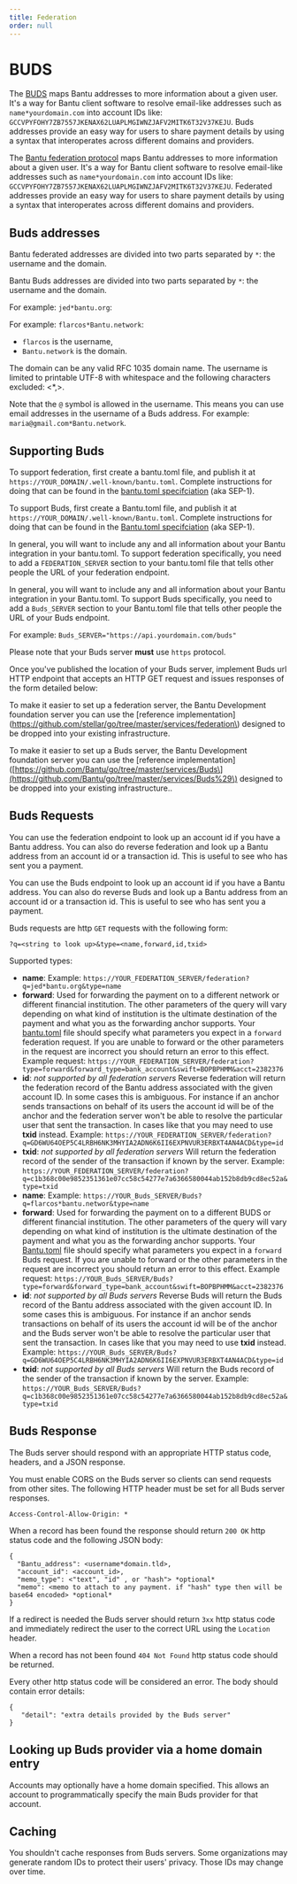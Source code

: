 ```yaml
---
title: Federation
order: null
---
```


# BUDS

The [BUDS](https://github.com/Bantu/Bantu-protocol/blob/master/ecosystem/sep-0002.md) maps Bantu addresses to more information about a given user. It's a way for Bantu client software to resolve email-like addresses such as `name*yourdomain.com` into account IDs like: `GCCVPYFOHY7ZB7557JKENAX62LUAPLMGIWNZJAFV2MITK6T32V37KEJU`. Buds addresses provide an easy way for users to share payment details by using a syntax that interoperates across different domains and providers.

The [Bantu federation protocol](https://github.com/stellar/stellar-protocol/blob/master/ecosystem/sep-0002.md) maps Bantu addresses to more information about a given user. It's a way for Bantu client software to resolve email-like addresses such as `name*yourdomain.com` into account IDs like: `GCCVPYFOHY7ZB7557JKENAX62LUAPLMGIWNZJAFV2MITK6T32V37KEJU`. Federated addresses provide an easy way for users to share payment details by using a syntax that interoperates across different domains and providers.

## Buds addresses

Bantu federated addresses are divided into two parts separated by `*`: the username and the domain.

Bantu Buds addresses are divided into two parts separated by `*`: the username and the domain.

For example: `jed*bantu.org`:

For example: `flarcos*Bantu.network`:

* `flarcos` is the username,
* `Bantu.network` is the domain.

The domain can be any valid RFC 1035 domain name. The username is limited to printable UTF-8 with whitespace and the following characters excluded: &lt;\*,&gt;.

Note that the `@` symbol is allowed in the username. This means you can use email addresses in the username of a Buds address. For example: `maria@gmail.com*Bantu.network`.

## Supporting Buds

To support federation, first create a bantu.toml file, and publish it at `https://YOUR_DOMAIN/.well-known/bantu.toml`. Complete instructions for doing that can be found in the [bantu.toml specifciation](https://github.com/stellar/stellar-protocol/blob/master/ecosystem/sep-0001.md) \(aka SEP-1\).

To support Buds, first create a Bantu.toml file, and publish it at `https://YOUR_DOMAIN/.well-known/Bantu.toml`. Complete instructions for doing that can be found in the [Bantu.toml specifciation](https://github.com/Bantu/Bantu-protocol/blob/master/ecosystem/sep-0001.md) \(aka SEP-1\).

In general, you will want to include any and all information about your Bantu integration in your bantu.toml. To support federation specifically, you need to add a `FEDERATION_SERVER` section to your bantu.toml file that tells other people the URL of your federation endpoint.

In general, you will want to include any and all information about your Bantu integration in your Bantu.toml. To support Buds specifically, you need to add a `Buds_SERVER` section to your Bantu.toml file that tells other people the URL of your Buds endpoint.

For example: `Buds_SERVER="https://api.yourdomain.com/buds"`

Please note that your Buds server **must** use `https` protocol.

Once you've published the location of your Buds server, implement Buds url HTTP endpoint that accepts an HTTP GET request and issues responses of the form detailed below:

 To make it easier to set up a federation server, the Bantu Development foundation server you can use the \[reference implementation\]\(https://github.com/stellar/go/tree/master/services/federation\) designed to be dropped into your existing infrastructure.

To make it easier to set up a Buds server, the Bantu Development foundation server you can use the \[reference implementation\]\([https://github.com/Bantu/go/tree/master/services/Buds\](https://github.com/Bantu/go/tree/master/services/Buds%29\) designed to be dropped into your existing infrastructure..

## Buds Requests

You can use the federation endpoint to look up an account id if you have a Bantu address. You can also do reverse federation and look up a Bantu address from an account id or a transaction id. This is useful to see who has sent you a payment.

You can use the Buds endpoint to look up an account id if you have a Bantu address. You can also do reverse Buds and look up a Bantu address from an account id or a transaction id. This is useful to see who has sent you a payment.

Buds requests are http `GET` requests with the following form:

`?q=<string to look up>&type=<name,forward,id,txid>`

Supported types:

* **name**: Example: `https://YOUR_FEDERATION_SERVER/federation?q=jed*bantu.org&type=name`
* **forward**: Used for forwarding the payment on to a different network or different financial institution. The other parameters of the query will vary depending on what kind of institution is the ultimate destination of the payment and what you as the forwarding anchor supports. Your [bantu.toml](https://github.com/stellar/stellar-protocol/blob/master/ecosystem/sep-0001.md) file should specify what parameters you expect in a `forward` federation request. If you are unable to forward or the other parameters in the request are incorrect you should return an error to this effect. Example request: `https://YOUR_FEDERATION_SERVER/federation?type=forward&forward_type=bank_account&swift=BOPBPHMM&acct=2382376`
* **id**: _not supported by all federation servers_ Reverse federation will return the federation record of the Bantu address associated with the given account ID. In some cases this is ambiguous. For instance if an anchor sends transactions on behalf of its users the account id will be of the anchor and the federation server won't be able to resolve the particular user that sent the transaction. In cases like that you may need to use **txid** instead. Example: `https://YOUR_FEDERATION_SERVER/federation?q=GD6WU64OEP5C4LRBH6NK3MHYIA2ADN6K6II6EXPNVUR3ERBXT4AN4ACD&type=id`
* **txid**: _not supported by all federation servers_ Will return the federation record of the sender of the transaction if known by the server. Example: `https://YOUR_FEDERATION_SERVER/federation?q=c1b368c00e9852351361e07cc58c54277e7a6366580044ab152b8db9cd8ec52a&type=txid`
* **name**: Example: `https://YOUR_Buds_SERVER/Buds?q=flarcos*bantu.networ&type=name`
* **forward**: Used for forwarding the payment on to a different BUDS or different financial institution. The other parameters of the query will vary depending on what kind of institution is the ultimate destination of the payment and what you as the forwarding anchor supports. Your [Bantu.toml](https://github.com/Bantu/Bantu-protocol/blob/master/ecosystem/sep-0001.md) file should specify what parameters you expect in a `forward` Buds request. If you are unable to forward or the other parameters in the request are incorrect you should return an error to this effect. Example request: `https://YOUR_Buds_SERVER/Buds?type=forward&forward_type=bank_account&swift=BOPBPHMM&acct=2382376`
* **id**: _not supported by all Buds servers_ Reverse Buds will return the Buds record of the Bantu address associated with the given account ID. In some cases this is ambiguous. For instance if an anchor sends transactions on behalf of its users the account id will be of the anchor and the Buds server won't be able to resolve the particular user that sent the transaction. In cases like that you may need to use **txid** instead. Example: `https://YOUR_Buds_SERVER/Buds?q=GD6WU64OEP5C4LRBH6NK3MHYIA2ADN6K6II6EXPNVUR3ERBXT4AN4ACD&type=id`
* **txid**: _not supported by all Buds servers_ Will return the Buds record of the sender of the transaction if known by the server. Example: `https://YOUR_Buds_SERVER/Buds?q=c1b368c00e9852351361e07cc58c54277e7a6366580044ab152b8db9cd8ec52a&type=txid`

## Buds Response

The Buds server should respond with an appropriate HTTP status code, headers, and a JSON response.

You must enable CORS on the Buds server so clients can send requests from other sites. The following HTTP header must be set for all Buds server responses.

```text
Access-Control-Allow-Origin: *
```

When a record has been found the response should return `200 OK` http status code and the following JSON body:

```text
{
  "Bantu_address": <username*domain.tld>,
  "account_id": <account_id>,
  "memo_type": <"text", "id" , or "hash"> *optional*
  "memo": <memo to attach to any payment. if "hash" type then will be base64 encoded> *optional*
}
```

If a redirect is needed the Buds server should return `3xx` http status code and immediately redirect the user to the correct URL using the `Location` header.

When a record has not been found `404 Not Found` http status code should be returned.

Every other http status code will be considered an error. The body should contain error details:

```text
{
   "detail": "extra details provided by the Buds server"
}
```

## Looking up Buds provider via a home domain entry

Accounts may optionally have a home domain specified. This allows an account to programmatically specify the main Buds provider for that account.

## Caching

You shouldn't cache responses from Buds servers. Some organizations may generate random IDs to protect their users' privacy. Those IDs may change over time.

